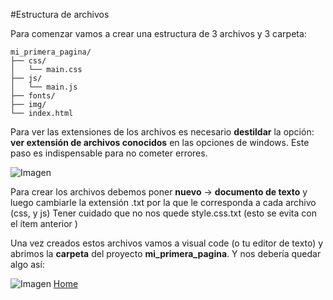 #Estructura de archivos

Para comenzar vamos a crear una estructura de 3 archivos y 3 carpeta:

```
mi_primera_pagina/
├── css/
│   └── main.css
├── js/
│   └── main.js
├── fonts/
├── img/
└── index.html

```


Para ver las extensiones de los archivos es necesario **destildar** la opción: **ver extensión de archivos conocidos** en las opciones de windows. Este paso es indispensable para no cometer errores.

![Imagen](https://fgarciajulia.github.io/mi_primera_pagina/img/captura2.jpg)


Para crear los archivos debemos poner **nuevo** -> **documento de texto** y luego cambiarle la extensión .txt por la que le corresponda a cada archivo (css, y js) 
Tener cuidado que no nos quede style.css.txt (esto se evita con el ítem anterior )
 
Una vez creados estos archivos vamos a visual code (o tu editor de texto) y abrimos la **carpeta** del proyecto **mi_primera_pagina**.
Y nos debería quedar algo así:

![Imagen](https://fgarciajulia.github.io/mi_primera_pagina/img/estructura.jpg)
[Home](https://fgarciajulia.github.io/mi_primera_pagina/)